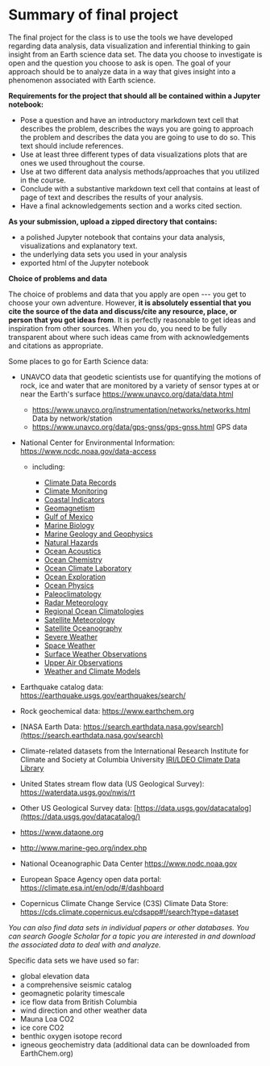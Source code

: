 # Summary of final project

The final project for the class is to use the tools we have developed regarding data analysis, data visualization and inferential thinking to gain insight from an Earth science data set. The data you choose to investigate is open and the question you choose to ask is open. The goal of your approach should be to analyze data in a way that gives insight into a phenomenon associated with Earth science.

**Requirements for the project that should all be contained within a Jupyter notebook:**

- Pose a question and have an introductory markdown text cell that describes the problem, describes the ways you are going to approach the problem and describes the data you are going to use to do so. This text should include references.
- Use at least three different types of data visualizations plots that are ones we used throughout the course.
- Use at two different data analysis methods/approaches that you utilized in the course.
- Conclude with a substantive markdown text cell that contains at least of page of text and describes the results of your analysis.
- Have a final acknowledgements section and a works cited section. 

**As your submission, upload a zipped directory that contains:**

- a polished Jupyter notebook that contains your data analysis, visualizations and explanatory text.
- the underlying data sets you used in your analysis
- exported html of the Jupyter notebook

**Choice of problems and data**

The choice of problems and data that you apply are open --- you get to choose your own adventure. However, **it is absolutely essential that you cite the source of the data and discuss/cite any resource, place, or person that you got ideas from**. It is perfectly reasonable to get ideas and inspiration from other sources. When you do, you need to be fully transparent about where such ideas came from with acknowledgements and citations as appropriate.

Some places to go for Earth Science data:

- UNAVCO data that geodetic scientists use for quantifying the motions of rock, ice and water that are monitored by a variety of sensor types at or near the Earth's surface https://www.unavco.org/data/data.html

  - https://www.unavco.org/instrumentation/networks/networks.html Data by network/station
  - https://www.unavco.org/data/gps-gnss/gps-gnss.html GPS data

- National Center for Environmental Information: https://www.ncdc.noaa.gov/data-access

  - including:

    - [Climate Data Records](https://www.ncei.noaa.gov/products/climate-data-records)
    - [Climate Monitoring](https://www.ncei.noaa.gov/products/climate-monitoring)
    - [Coastal Indicators](https://www.ncei.noaa.gov/products/coastal-indicators)
    - [Geomagnetism](https://www.ncei.noaa.gov/products/geomagnetic-data)
    - [Gulf of Mexico](https://www.ncei.noaa.gov/products/gulf-of-mexico)
    - [Marine Biology](https://www.ncei.noaa.gov/products/marine-biology)
    - [Marine Geology and Geophysics](https://www.ncei.noaa.gov/products/marine-geology-geophysics)
    - [Natural Hazards](https://www.ncei.noaa.gov/products/natural-hazards)
    - [Ocean Acoustics](https://www.ncei.noaa.gov/products/ocean-acoustics)
    - [Ocean Chemistry](https://www.ncei.noaa.gov/products/ocean-chemistry)
    - [Ocean Climate Laboratory](https://www.ncei.noaa.gov/products/ocean-climate-laboratory)
    - [Ocean Exploration](https://www.ncei.noaa.gov/products/ocean-exploration)
    - [Ocean Physics](https://www.ncei.noaa.gov/products/ocean-physics)
    - [Paleoclimatology](https://www.ncei.noaa.gov/products/paleoclimatology)
    - [Radar Meteorology](https://www.ncei.noaa.gov/products/radar-meteorology)
    - [Regional Ocean Climatologies](https://www.ncei.noaa.gov/regional-ocean-climatologies)
    - [Satellite Meteorology](https://www.ncei.noaa.gov/products/satellite-meteorology)
    - [Satellite Oceanography](https://www.ncei.noaa.gov/products/satellite-oceanography)
    - [Severe Weather](https://www.ncei.noaa.gov/products/severe-weather)
    - [Space Weather](https://www.ncei.noaa.gov/products/space-weather)
    - [Surface Weather Observations](https://www.ncei.noaa.gov/products/weather-observations)
    - [Upper Air Observations](https://www.ncei.noaa.gov/products/upper-air-observations)
    - [Weather and Climate Models](https://www.ncei.noaa.gov/products/weather-climate-models)

- Earthquake catalog data: https://earthquake.usgs.gov/earthquakes/search/

- Rock geochemical data: https://www.earthchem.org

- [NASA Earth Data: https://search.earthdata.nasa.gov/search](https://search.earthdata.nasa.gov/search)

- Climate-related datasets from the International Research Institute for Climate and Society at Columbia University [IRI/LDEO Climate Data Library](http://iridl.ldeo.columbia.edu/)

- United States stream flow data (US Geological Survey): https://waterdata.usgs.gov/nwis/rt

- Other US Geological Survey data: [https://data.usgs.gov/datacatalog](https://data.usgs.gov/datacatalog/)

- https://www.dataone.org

- http://www.marine-geo.org/index.php

- National Oceanographic Data Center https://www.nodc.noaa.gov

- European Space Agency open data portal: https://climate.esa.int/en/odp/#/dashboard

- Copernicus Climate Change Service (C3S) Climate Data Store: https://cds.climate.copernicus.eu/cdsapp#!/search?type=dataset

*You can also find data sets in individual papers or other databases. You can search Google Scholar for a topic you are interested in and download the associated data to deal with and analyze.*

Specific data sets we have used so far:

- global elevation data
- a comprehensive seismic catalog
- geomagnetic polarity timescale
- ice flow data from British Columbia 
- wind direction and other weather data
- Mauna Loa CO2
- ice core CO2
- benthic oxygen isotope record
- igneous geochemistry data (additional data can be downloaded from EarthChem.org)